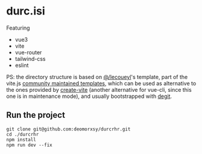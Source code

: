 # durc.isi

Featuring
- vue3
- vite
- vue-router
- tailwind-css
- eslint


PS: the directory structure is based on [@/lecoueyl](https://github.com/lecoueyl/vue3-template/)'s template, part of the vite.js [community maintained templates](https://github.com/vitejs/awesome-vite#templates), which can be used as alternative to the ones provided by [create-vite](https://github.com/vitejs/vite/tree/main/packages/create-vite) (another alternative for vue-cli, since this one is in maintenance mode), and usually bootstrapped with [degit](https://github.com/Rich-Harris/degit).


## Run the project
```
git clone git@github.com:deomorxsy/durcrhr.git
cd ./durcrhr
npm install
npm run dev --fix

```
